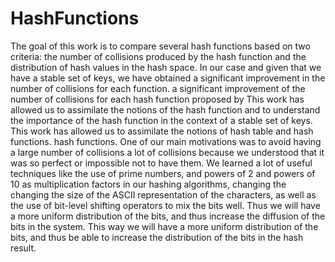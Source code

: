 # HashFunctions
The goal of this work is to compare several hash functions based on two criteria: the number of collisions produced by the hash function and the distribution of hash 
values in the hash space.
In our case and given that we have a stable set of keys, we have obtained a significant improvement in the number of collisions for each function.
a significant improvement of the number of collisions for each hash function proposed by
This work has allowed us to assimilate the notions of the hash function and to understand the importance of the hash function in the context of a stable set of keys.
This work has allowed us to assimilate the notions of hash table and hash functions.
hash functions. One of our main motivations was to avoid having a large number of collisions
a lot of collisions because we understood that it was so perfect or impossible not to have them. We learned a lot of useful techniques like the use of prime numbers, and powers of 2
and powers of 10 as multiplication factors in our hashing algorithms, changing the
changing the size of the ASCII representation of the characters, as well as
the use of bit-level shifting operators to mix the bits well.
Thus we will have a more uniform distribution of the bits, and thus increase the diffusion of the bits in the system.
This way we will have a more uniform distribution of the bits, and thus be able to increase the distribution of the bits in the hash result.
